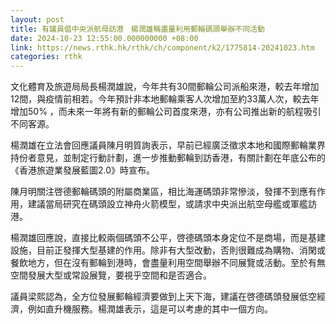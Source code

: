 ```yaml
---
layout: post
title: 有議員倡中央派航母訪港　楊潤雄稱盡量利用郵輪碼頭舉辦不同活動
date: 2024-10-23 12:55:00.000000000 +08:00
link: https://news.rthk.hk/rthk/ch/component/k2/1775814-20241023.htm
categories: rthk
---
```


文化體育及旅遊局局長楊潤雄說，今年共有30間郵輪公司派船來港，較去年增加12間，與疫情前相若。今年預計非本地郵輪乘客人次增加至約33萬人次，較去年增加50% ，而未來一年將有新的郵輪公司首度來港，亦有公司推出新的航程吸引不同客源。

楊潤雄在立法會回應議員陳月明質詢表示，早前已經廣泛徵求本地和國際郵輪業界持份者意見，並制定行動計劃，進一步推動郵輪到訪香港，有關計劃在年底公布的《香港旅遊業發展藍圖2.0》時宣布。

陳月明關注啓德郵輪碼頭的附屬商業區，相比海運碼頭非常慘淡，發揮不到應有作用，建議當局研究在碼頭設立神舟火箭模型，或請求中央派出航空母艦或軍艦訪港。

楊潤雄回應說，直接比較兩個碼頭不公平，啓德碼頭本身定位不是商場，而是基建設施，目前正發揮大型基建的作用。除非有大型改動，否則很難成為購物、消閑或餐飲地方，但在沒有郵輪到港時，會盡量利用空間舉辦不同展覽或活動。至於有無空間發展大型或常設展覽，要視乎空間和是否適合。

議員梁熙認為，全方位發展郵輪經濟要做到上天下海，建議在啓德碼頭發展低空經濟，例如直升機服務。楊潤雄表示，這是可以考慮的其中一個方向。

